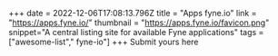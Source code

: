 +++
date = 2022-12-06T17:08:13.796Z
title = "Apps fyne.io"
link = "https://apps.fyne.io/"
thumbnail = "https://apps.fyne.io/favicon.png"
snippet="A central listing site for available Fyne applications"
tags = ["awesome-list"," fyne-io"]
+++
Submit yours here
